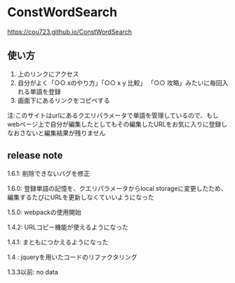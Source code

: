 # ConstWordSearch

https://cou723.github.io/ConstWordSearch

## 使い方

1. 上のリンクにアクセス
2. 自分がよく「○○ xのやり方」「○○ x y 比較」 「○○ 攻略」みたいに毎回入れる単語を登録
3. 画面下にあるリンクをコピペする

注:このサイトはurlにあるクエリパラメータで単語を管理しているので、もしwebページ上で自分が編集したとしてもその編集したURLをお気に入りに登録しなおさないと編集結果が残りません

## release note

1.6.1: 削除できないバグを修正

1.6.0: 登録単語の記憶を、クエリパラメータからlocal storageに変更したため、編集するたびにURLを更新しなくていいようになった

1.5.0: webpackの使用開始

1.4.2: URLコピー機能が使えるようになった

1.4.1: まともにつかえるようになった

1.4  : jqueryを用いたコードのリファクタリング

1.3.3以前: no data
